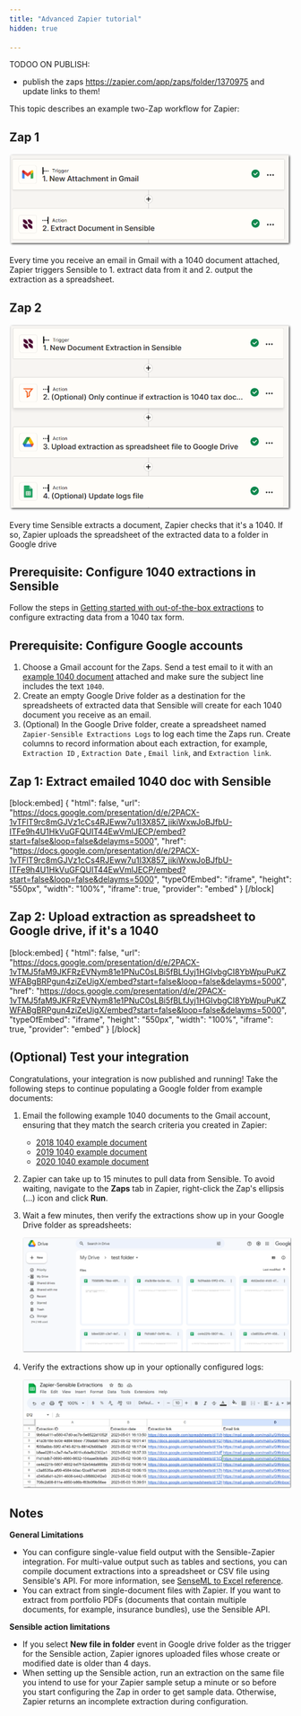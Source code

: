 ```yaml
---
title: "Advanced Zapier tutorial"
hidden: true

---
```


TODOO ON PUBLISH:

- publish the zaps  https://zapier.com/app/zaps/folder/1370975 and update links to them! 

  





This topic describes an example two-Zap workflow for Zapier:

Zap 1
---

![Click to enlarge](https://raw.githubusercontent.com/sensible-hq/sensible-docs/main/readme-sync/assets/v0/images/final/zapier_action_1.png)

Every time you receive an email in Gmail with a 1040 document attached, Zapier triggers Sensible to 1. extract data from it and 2. output the extraction as a spreadsheet.

Zap 2
---

![Click to enlarge](https://raw.githubusercontent.com/sensible-hq/sensible-docs/main/readme-sync/assets/v0/images/final/zapier_action_2.png)

Every time Sensible extracts a document, Zapier checks that it's a 1040. If so, Zapier uploads the spreadsheet of the extracted data to a folder in Google drive

Prerequisite: Configure 1040 extractions in Sensible
----

Follow the steps in [Getting started with out-of-the-box extractions](doc:excel-quickstart) to configure extracting data from a 1040 tax form. 

Prerequisite: Configure Google accounts
----

1. Choose a Gmail account for the Zaps. Send a test email to it with an [example 1040 document](https://github.com/sensible-hq/sensible-configuration-library/raw/main/tax_forms/1040/2021/1040_2021_sample.pdf)  attached and make sure the subject line includes the text `1040`.
2. Create an empty Google Drive folder as a destination for the spreadsheets of extracted data that Sensible will create for each 1040 document you receive as an email.
3. (Optional) In the Google Drive folder, create a spreadsheet named `Zapier-Sensible Extractions Logs` to log each time the Zaps run. Create columns to record information about each extraction, for example, `Extraction ID` , `Extraction Date` , `Email link`, and `Extraction link`.

Zap 1: Extract emailed 1040 doc with Sensible
---



[block:embed]
{
  "html": false,
  "url": "https://docs.google.com/presentation/d/e/2PACX-1vTFlT9rc8mGJVz1cCs4RJEww7u1I3X857_jikiWxwJoBJfbU-ITFe9h4U1HkVuGFQUlT44EwVmlJECP/embed?start=false&loop=false&delayms=5000",
  "href": "https://docs.google.com/presentation/d/e/2PACX-1vTFlT9rc8mGJVz1cCs4RJEww7u1I3X857_jikiWxwJoBJfbU-ITFe9h4U1HkVuGFQUlT44EwVmlJECP/embed?start=false&loop=false&delayms=5000",
  "typeOfEmbed": "iframe",
  "height": "550px",
  "width": "100%",
  "iframe": true,
  "provider": "embed"
}
[/block]

Zap 2: Upload extraction as spreadsheet to Google drive, if it's a 1040
---

[block:embed]
{
  "html": false,
  "url": "https://docs.google.com/presentation/d/e/2PACX-1vTMJ5faM9JKFRzEVNym81e1PNuC0sLBi5fBLfJyj1HGIvbgCI8YbWpuPuKZWFABgBRPgun4ziZeUigX/embed?start=false&loop=false&delayms=5000",
  "href": "https://docs.google.com/presentation/d/e/2PACX-1vTMJ5faM9JKFRzEVNym81e1PNuC0sLBi5fBLfJyj1HGIvbgCI8YbWpuPuKZWFABgBRPgun4ziZeUigX/embed?start=false&loop=false&delayms=5000",
  "typeOfEmbed": "iframe",
  "height": "550px",
  "width": "100%",
  "iframe": true,
  "provider": "embed"
}
[/block]



(Optional) Test your integration
---

Congratulations, your integration is now published and running! Take the following steps to continue populating a Google folder from example documents:

1. Email the following example 1040 documents to the Gmail account, ensuring that they match the search criteria you created in Zapier:
   - [2018 1040 example document](https://github.com/sensible-hq/sensible-configuration-library/tree/main/tax_forms/1040/2018)
   - [2019 1040 example document](https://github.com/sensible-hq/sensible-configuration-library/tree/main/tax_forms/1040/2019)
   - [2020 1040 example document](https://github.com/sensible-hq/sensible-configuration-library/tree/main/tax_forms/1040/2020)

2. Zapier can take up to 15 minutes to pull data from Sensible. To avoid waiting, navigate to the **Zaps** tab in Zapier, right-click the Zap's ellipsis (...) icon and click **Run**.

3. Wait a few minutes, then verify the extractions show up in your Google Drive folder as spreadsheets:

   ![Click to enlarge](https://raw.githubusercontent.com/sensible-hq/sensible-docs/main/readme-sync/assets/v0/images/final/zapier_action_3.png)

4. Verify the extractions show up in your optionally configured logs:

   ![Click to enlarge](https://raw.githubusercontent.com/sensible-hq/sensible-docs/main/readme-sync/assets/v0/images/final/zapier_action_4.png)

Notes
---

**General Limitations**

- You can configure single-value field output with the Sensible-Zapier integration. For multi-value output such as tables and sections, you can compile document extractions into a spreadsheet or CSV file using Sensible's API. For more information, see [SenseML to Excel reference](doc:excel-reference).
- You can extract from single-document files with Zapier. If you want to extract from portfolio PDFs (documents that contain multiple documents, for example, insurance bundles), use the Sensible API. 

**Sensible action limitations**

- If you select **New file in folder**  event in Google drive folder as the trigger for the Sensible action, Zapier ignores uploaded files whose create or modified date is older than 4 days. 
- When setting up the Sensible action, run an extraction on the same file you intend to use for your Zapier sample setup a minute or so before you start configuring the Zap in order to get sample data. Otherwise, Zapier returns an incomplete extraction during configuration.